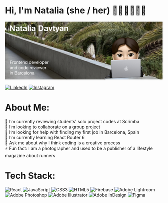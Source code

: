 # Hi, I'm Natalia (she / her) 👋🏻👩🏻‍💻✨

![](github-profile-image.png)

[![LinkedIn](https://img.shields.io/badge/LinkedIn-%230077B5.svg?logo=linkedin&logoColor=white)](https://linkedin.com/in/nataliadavtyan) [![Instagram](https://img.shields.io/badge/Instagram-%23E4405F.svg?logo=Instagram&logoColor=white)](https://instagram.com/nataliadi)

# About Me:
🔭 I’m currently reviewing students' solo project codes at Scrimba<br>👯 I’m looking to collaborate on a group project<br>🤝 I’m looking for help with finding my first job in Barcelona, Spain<br>🌱 I’m currently learning React Router 6<br>💬 Ask me about why I think coding is a creative process<br>⚡ Fun fact: I am a photographer and used to be a publisher of a lifestyle magazine about runners

# Tech Stack:
![React](https://img.shields.io/badge/react-%2320232a.svg?style=for-the-badge&logo=react&logoColor=%2361DAFB) ![JavaScript](https://img.shields.io/badge/javascript-%23323330.svg?style=for-the-badge&logo=javascript&logoColor=%23F7DF1E) ![CSS3](https://img.shields.io/badge/css3-%231572B6.svg?style=for-the-badge&logo=css3&logoColor=white) ![HTML5](https://img.shields.io/badge/html5-%23E34F26.svg?style=for-the-badge&logo=html5&logoColor=white) ![Firebase](https://img.shields.io/badge/firebase-%23039BE5.svg?style=for-the-badge&logo=firebase) ![Adobe Lightroom](https://img.shields.io/badge/Adobe%20Lightroom-31A8FF.svg?style=for-the-badge&logo=Adobe%20Lightroom&logoColor=white) ![Adobe Photoshop](https://img.shields.io/badge/adobephotoshop-%2331A8FF.svg?style=for-the-badge&logo=adobephotoshop&logoColor=white) ![Adobe Illustrator](https://img.shields.io/badge/adobeillustrator-%23FF9A00.svg?style=for-the-badge&logo=adobeillustrator&logoColor=white) ![Adobe InDesign](https://img.shields.io/badge/Adobe%20InDesign-49021F?style=for-the-badge&logo=adobeindesign&logoColor=white) ![Figma](https://img.shields.io/badge/figma-%23F24E1E.svg?style=for-the-badge&logo=figma&logoColor=white)
